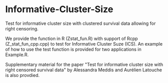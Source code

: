 # Informative-Cluster-Size
Test for informative cluster size with clustered survival data allowing for right censoring.

We provide the function in R (Zstat_fun.R) with support of Rcpp (Z_stat_fun_cpp.cpp) to test for Informative Cluster Suze (ICS).
An example of how to use the test function is provided for two applications in Example.R. 

Supplementary material for the paper "Test for informative cluster size with right censored survival data" by Alessandra Meddis and Aurélien Latouche is also provdied. 
